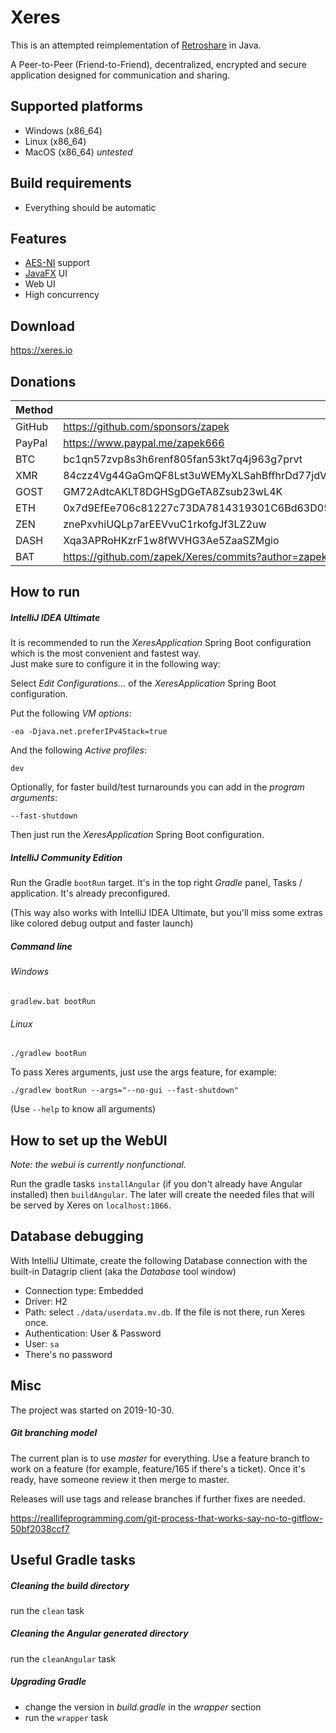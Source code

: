 # Xeres

This is an attempted reimplementation of [Retroshare](https://retroshare.cc) in Java.

A Peer-to-Peer (Friend-to-Friend), decentralized, encrypted and secure application designed for communication and sharing.

## Supported platforms

- Windows (x86_64)
- Linux (x86_64)
- MacOS (x86_64) _untested_

## Build requirements

- Everything should be automatic

## Features

- [AES-NI](https://en.wikipedia.org/wiki/AES_instruction_set) support
- [JavaFX](https://openjfx.io/) UI
- Web UI
- High concurrency

## Download

https://xeres.io

## Donations

| Method | Address                                                                                         |
|--------|-------------------------------------------------------------------------------------------------|
| GitHub | https://github.com/sponsors/zapek                                                               |
| PayPal | https://www.paypal.me/zapek666                                                                  |
| BTC    | bc1qn57zvp8s3h6renf805fan53kt7q4j963g7prvt                                                      |
| XMR    | 84czz4Vg44GaGmQF8Lst3uWEMyXLSahBffhrDd77jdVJEoKCtUJF96mGQ4XzcYrLG1JGaj2hr2sMoDoihQ52MT1jMBnucyu |
| GOST   | GM72AdtcAKLT8DGHSgDGeTA8Zsub23wL4K                                                              |
| ETH    | 0x7d9EfEe706c81227c73DA7814319301C6Bd63D05                                                      |
| ZEN    | znePxvhiUQLp7arEEVvuC1rkofgJf3LZ2uw                                                             |
| DASH   | Xqa3APRoHKzrF1w8fWVHG3Ae5ZaaSZMgio                                                              |
| BAT    | https://github.com/zapek/Xeres/commits?author=zapek (use tip button in Brave browser)           |

## How to run

##### IntelliJ IDEA Ultimate

It is recommended to run the _XeresApplication_ Spring Boot configuration which is the most convenient and fastest way.  
Just make sure to configure it in the following way:

Select _Edit Configurations..._ of the _XeresApplication_ Spring Boot configuration.

Put the following _VM options_:

    -ea -Djava.net.preferIPv4Stack=true

And the following _Active profiles_:

    dev

Optionally, for faster build/test turnarounds you can add in the _program arguments_:

	--fast-shutdown

Then just run the _XeresApplication_ Spring Boot configuration.

##### IntelliJ Community Edition

Run the Gradle ``bootRun`` target. It's in the top right _Gradle_ panel, Tasks / application. It's already preconfigured.

(This way also works with IntelliJ IDEA Ultimate, but you'll miss some extras like colored debug output and faster launch)

##### Command line

###### Windows

	gradlew.bat bootRun

###### Linux

	./gradlew bootRun

To pass Xeres arguments, just use the args feature, for example:

	./gradlew bootRun --args="--no-gui --fast-shutdown"

(Use ``--help`` to know all arguments)

## How to set up the WebUI

_Note: the webui is currently nonfunctional._

Run the gradle tasks ``installAngular`` (if you don't already have Angular installed) then ``buildAngular``. The later will create the needed files that will be served by Xeres on ``localhost:1066``.

## Database debugging

With IntelliJ Ultimate, create the following Database connection with the built-in Datagrip client (aka the _Database_ tool window)

- Connection type: Embedded
- Driver: H2
- Path: select ``./data/userdata.mv.db``. If the file is not there, run Xeres once.
- Authentication: User & Password
- User: ``sa``
- There's no password

## Misc

The project was started on 2019-10-30.

##### Git branching model

The current plan is to use *master* for everything. Use a feature branch to work on a feature (for example, feature/165 if there's a ticket). Once it's ready, have someone review it then merge to master.

Releases will use tags and release branches if further fixes are needed.

https://reallifeprogramming.com/git-process-that-works-say-no-to-gitflow-50bf2038ccf7

## Useful Gradle tasks

##### Cleaning the build directory

run the ``clean`` task

##### Cleaning the Angular generated directory

run the ``cleanAngular`` task

##### Upgrading Gradle

- change the version in _build.gradle_ in the _wrapper_ section
- run the ``wrapper`` task
